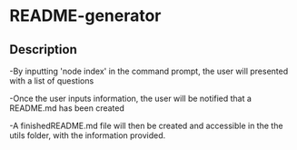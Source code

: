 # README-generator

## Description
-By inputting 'node index' in the command prompt, the user will presented with a list of questions

-Once the user inputs information, the user will be notified that a README.md has been created

-A finishedREADME.md file will then be created and accessible in the the utils folder, with the information provided.